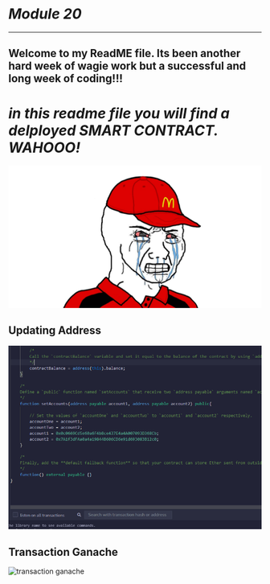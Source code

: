 # *Module 20*
---
## Welcome to my ReadME file. Its been another hard week of wagie work but a successful and long week of coding!!! ##
# *in this readme file you will find a delployed SMART CONTRACT. WAHOOO!* #
![wagie](Execution_Results/mc_wagie.png)

## **Updating Address**
![transaction](Execution_Results/function_update_address.png)

## **Transaction Ganache**

![transaction ganache](Images/transaction.png)
